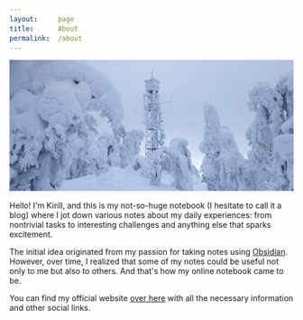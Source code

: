 ```yaml
---
layout:     page
title:      About
permalink:  /about
---
```

![Winter is coming](./assets/about.webp)

Hello! I'm Kirill, and this is my not-so-huge notebook (I hesitate to call
it a blog) where I jot down various notes about my daily experiences: from
nontrivial tasks to interesting challenges and anything else that sparks
excitement.

The initial idea originated from my passion for taking notes using
[Obsidian](https://obsidian.md). However, over time, I realized that some of
my notes could be useful not only to me but also to others. And that's how my
online notebook came to be.

You can find my official website [over here](https://hatedabamboo.me) with
all the necessary information and other social links.
